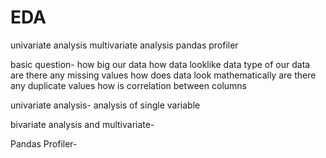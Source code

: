# EDA

univariate analysis
multivariate analysis
pandas profiler

basic question-
how big our data
how data looklike
data type of our data
are there any missing values
how does data look mathematically
are there any duplicate values
how is correlation between columns


univariate analysis-
analysis of single variable

bivariate analysis and multivariate-


Pandas Profiler-
